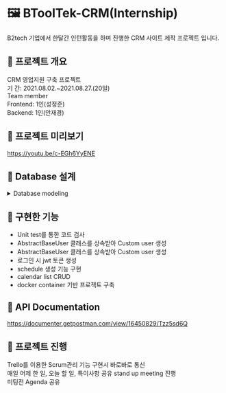 # 🖼 BToolTek-CRM(Internship)
B2tech 기업에서 한달간 인턴활동을 하며 진행한 CRM 사이트 제작 프로젝트 입니다.

## 📍 프로젝트 개요
CRM 영업지원 구축 프로젝트  
기 간: 2021.08.02.~2021.08.27.(20일)  
Team member  
Frontend: 1인(성정준)  
Backend: 1인(안재경)  

## 📍 프로젝트 미리보기
https://youtu.be/c-EGh6YyENE

## 📍 Database 설계
<details>
<summary>Database modeling</summary>
<div markdown="2">      

![image](https://user-images.githubusercontent.com/74139727/133129746-d9c7e427-9b13-4e91-b0b4-4486b1132c86.png)

</div>
</details>

## 📍 구현한 기능
- Unit test를 통한 코드 검사
- AbstractBaseUser 클래스를 상속받아 Custom user 생성
- AbstractBaseUser 클래스를 상속받아 Custom user 생성
- 로그인 시 jwt 토큰 생성
- schedule 생성 기능 구현
- calendar list CRUD
- docker container 기반 프로젝트 구축

## 📍 API Documentation
https://documenter.getpostman.com/view/16450829/Tzz5sd6Q

## 📍 프로젝트 진행
Trello를 이용한 Scrum관리 
기능 구현시 바로바로 통신  
매일 어제 한 일, 오늘 할 일, 특이사항 공유 stand up meeting 진행  
미팅전 Agenda 공유  

